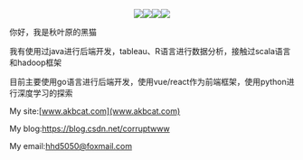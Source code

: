 <p align="center"> <img src="https://img.shields.io/badge/-go-blue.svg" /><img src="https://img.shields.io/badge/-python-yellow" /><img src="https://img.shields.io/badge/-typescript-blue" /><img src="https://img.shields.io/badge/-vue-green" /></p>

你好，我是秋叶原的黑猫

我有使用过java进行后端开发，tableau、R语言进行数据分析，接触过scala语言和hadoop框架

目前主要使用go语言进行后端开发，使用vue/react作为前端框架，使用python进行深度学习的探索

My site:[www.akbcat.com](www.akbcat.com)

My blog:https://blog.csdn.net/corruptwww  

My email:hhd5050@foxmail.com
